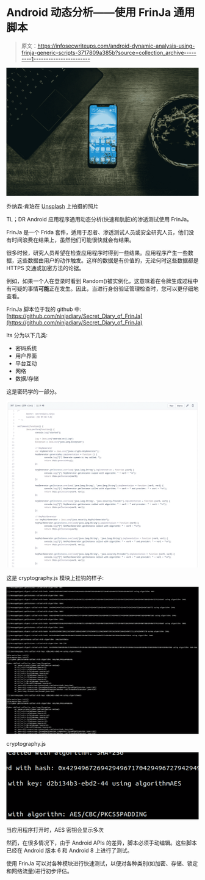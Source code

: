 # Android 动态分析——使用 FrinJa 通用脚本

> 原文：<https://infosecwriteups.com/android-dynamic-analysis-using-frinja-generic-scripts-3717809a385b?source=collection_archive---------1----------------------->

![](img/aa429f12ec59cc78a83205f33704b67a.png)

乔纳森·肯珀在 [Unsplash](https://unsplash.com?utm_source=medium&utm_medium=referral) 上拍摄的照片

TL；DR Android 应用程序通用动态分析(快速和肮脏)的渗透测试使用 FrinJa。

FrinJa 是一个 Frida 套件，适用于忍者、渗透测试人员或安全研究人员，他们没有时间浪费在结果上，虽然他们可能很快就会有结果。

很多时候，研究人员希望在检查应用程序时得到一些结果。应用程序产生一些数据，这些数据由用户的动作触发。这样的数据是有价值的，无论何时这些数据都是 HTTPS 交通或加密方法的论据。

例如，如果一个人在登录时看到 Random()被实例化，这意味着在令牌生成过程中有可疑的事情**可能**正在发生。因此，当进行身份验证管理检查时，您可以更仔细地查看。

FrinJa 脚本位于我的 github 中:[https://github.com/ninjadiary/Secret_Diary_of_FrinJa](https://github.com/ninjadiary/Secret_Diary_of_FrinJa)

Its 分为以下几类:

*   密码系统
*   用户界面
*   平台互动
*   网络
*   数据/存储

这是密码学的一部分。

![](img/5460f058f5604fa8d36f41129dbdb43b.png)

这是 cryptography.js 模块上挂钩的样子:

![](img/6b3749369f8fc599d9d976b06e437383.png)

cryptography.js

![](img/ff2ba811df41bc25b0fa9e547db219bd.png)

当应用程序打开时，AES 密钥会显示多次

然而，在很多情况下，由于 Android APIs 的差异，脚本必须手动编辑。这些脚本已经在 Android 版本 6 和 Android 8 上进行了测试。

使用 FrinJa 可以对各种模块进行快速测试，以便对各种类别(如加密、存储、锁定和网络流量)进行初步评估。